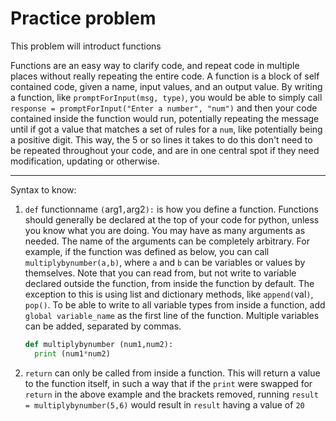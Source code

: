 # Practice problem
 

This problem will introduct functions

Functions are an easy way to clarify code, and repeat code in multiple places without really repeating the entire code. A function is a block of self contained code, given a name, input values, and an output value. By writing a function, like `promptForInput(msg, type)`, you would be able to simply call `response = promptForInput("Enter a number", "num")` and then your code contained inside the function would run, potentially repeating the message until if got a value that matches a set of rules for a `num`, like potentially being a positive digit. This way, the 5 or so lines it takes to do this don't need to be repeated throughout your code, and are in one central spot if they need modification, updating or otherwise. 

---
Syntax to know:

1. `def` functionname `(`arg1`,`arg2`):` is how you define a function. Functions should generally be declared at the top of your code for python, unless you know what you are doing. You may have as many arguments as needed. The name of the arguments can be completely arbitrary. For example, if the function was defined as below, you can call `multiplybynumber(a,b)`, where `a` and `b` can be variables or values by themselves. Note that you can read from, but not write to variable declared outside the function, from inside the function by default. The exception to this is using list and dictionary methods, like `append(`val`)`, `pop()`. To be able to write to all variable types from inside a function, add `global variable_name` as the first line of the function. Multiple variables can be added, separated by commas. 
   ```python 
   def multiplybynumber (num1,num2):
     print (num1*num2)
      ```
2. `return` can only be called from inside a function. This will return a value to the function itself, in such a way that if the `print` were swapped for `return` in the above example and the brackets removed, running `result = multiplybynumber(5,6)` would result in `result` having a value of `20`